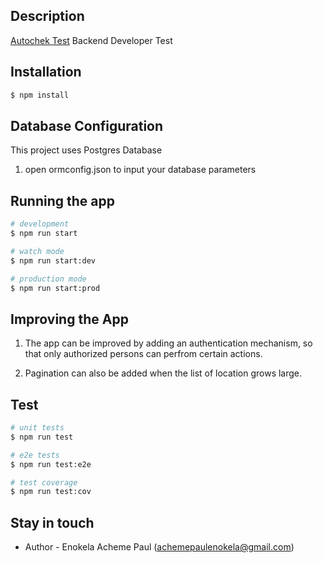 
## Description

[Autochek Test](https://autochek.africa) Backend Developer Test

## Installation

```bash
$ npm install
```

## Database Configuration
This project uses Postgres Database

1. open ormconfig.json to input your database parameters

## Running the app

```bash
# development
$ npm run start

# watch mode
$ npm run start:dev

# production mode
$ npm run start:prod
```


## Improving the App
1. The app can be improved by adding an authentication mechanism, so that only authorized persons
can perfrom certain actions.

2. Pagination can also be added when the list of location grows large.

## Test

```bash
# unit tests
$ npm run test

# e2e tests
$ npm run test:e2e

# test coverage
$ npm run test:cov
```


## Stay in touch

- Author - Enokela Acheme Paul (achemepaulenokela@gmail.com)
